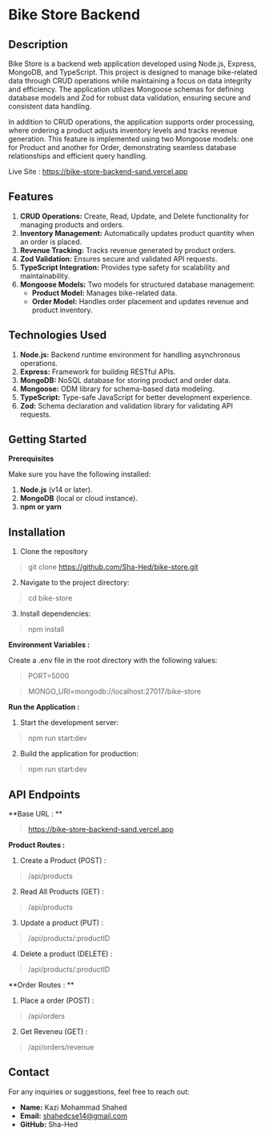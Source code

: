 # Bike Store Backend

## Description

Bike Store is a backend web application developed using Node.js, Express, MongoDB, and TypeScript. This project is designed to manage bike-related data through CRUD operations while maintaining a focus on data integrity and efficiency. The application utilizes Mongoose schemas for defining database models and Zod for robust data validation, ensuring secure and consistent data handling.

In addition to CRUD operations, the application supports order processing, where ordering a product adjusts inventory levels and tracks revenue generation. This feature is implemented using two Mongoose models: one for Product and another for Order, demonstrating seamless database relationships and efficient query handling. 

Live Site : https://bike-store-backend-sand.vercel.app





## Features

1. **CRUD Operations:** Create, Read, Update, and Delete functionality for managing products and orders.
2. **Inventory Management:** Automatically updates product quantity when an order is placed.
3. **Revenue Tracking:** Tracks revenue generated by product orders.
4. **Zod Validation:** Ensures secure and validated API requests.
5. **TypeScript Integration:** Provides type safety for scalability and maintainability.
6. **Mongoose Models:** Two models for structured database management:
   - **Product Model:** Manages bike-related data.
   - **Order Model:** Handles order placement and updates revenue and product inventory.





## Technologies Used

1. **Node.js:** Backend runtime environment for handling asynchronous operations.
2. **Express:** Framework for building RESTful APIs.
3. **MongoDB:** NoSQL database for storing product and order data.
4. **Mongoose:** ODM library for schema-based data modeling.
5. **TypeScript:** Type-safe JavaScript for better development experience.
6. **Zod:** Schema declaration and validation library for validating API requests.

## Getting Started

**Prerequisites**

Make sure you have the following installed:

1. **Node.js** (v14 or later).
2. **MongoDB** (local or cloud instance).
3. **npm or yarn**
   

## Installation

1. Clone the repository

> git clone https://github.com/Sha-Hed/bike-store.git

2. Navigate to the project directory:

> cd bike-store

3. Install dependencies:

> npm install

**Environment Variables :**

Create a .env file in the root directory with the following values:
> PORT=5000

> MONGO_URI=mongodb://localhost:27017/bike-store

**Run the Application :**

1. Start the development server:
> npm run start:dev

2. Build the application for production: 
> npm run start:dev


## API Endpoints 

**Base URL :  **
>  https://bike-store-backend-sand.vercel.app

**Product Routes :**
  1. Create a Product (POST) :

  > /api/products

  2. Read All Products (GET) :

  > /api/products

  3. Update a product (PUT) :

  > /api/products/:productID

  4. Delete a product (DELETE) :

  > /api/products/:productID

**Order Routes : **

  1. Place a order (POST)  :

  > /api/orders

  2. Get Reveneu (GET) :

  > /api/orders/revenue


## Contact

For any inquiries or suggestions, feel free to reach out:

  - **Name:**    Kazi Mohammad Shahed
  - **Email:**   shahedcse14@gmail.com
  - **GitHub:**  Sha-Hed
